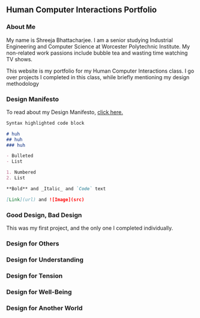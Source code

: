 ## Human Computer Interactions Portfolio

### About Me

My name is Shreeja Bhattacharjee. I am a senior studying Industrial Engineering and Computer Science at Worcester Polytechnic Institute. My non-related work passions include bubble tea and wasting time watching TV shows. 

This website is my portfolio for my Human Computer Interactions class. I go over projects I completed in this class, while briefly mentioning my design methodology

### Design Manifesto

To read about my Design Manifesto, [click here.](https://medium.com/@bhattacharjee.shreeja_7950/design-manifesto-cd1d3741dc89)

```markdown
Syntax highlighted code block

# huh
## huh
### huh

- Bulleted
- List

1. Numbered
2. List

**Bold** and _Italic_ and `Code` text

[Link](url) and ![Image](src)
```

### Good Design, Bad Design
This was my first project, and the only one I completed individually.

### Design for Others
### Design for Understanding
### Design for Tension
### Design for Well-Being
### Design for Another World

